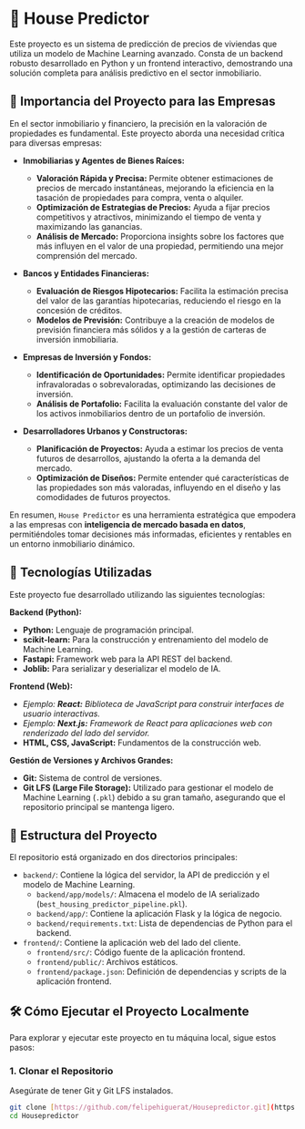 # 🏡 House Predictor

Este proyecto es un sistema de predicción de precios de viviendas que utiliza un modelo de Machine Learning avanzado. Consta de un backend robusto desarrollado en Python y un frontend interactivo, demostrando una solución completa para análisis predictivo en el sector inmobiliario.

## 🌟 Importancia del Proyecto para las Empresas

En el sector inmobiliario y financiero, la precisión en la valoración de propiedades es fundamental. Este proyecto aborda una necesidad crítica para diversas empresas:

* **Inmobiliarias y Agentes de Bienes Raíces:**
    * **Valoración Rápida y Precisa:** Permite obtener estimaciones de precios de mercado instantáneas, mejorando la eficiencia en la tasación de propiedades para compra, venta o alquiler.
    * **Optimización de Estrategias de Precios:** Ayuda a fijar precios competitivos y atractivos, minimizando el tiempo de venta y maximizando las ganancias.
    * **Análisis de Mercado:** Proporciona insights sobre los factores que más influyen en el valor de una propiedad, permitiendo una mejor comprensión del mercado.

* **Bancos y Entidades Financieras:**
    * **Evaluación de Riesgos Hipotecarios:** Facilita la estimación precisa del valor de las garantías hipotecarias, reduciendo el riesgo en la concesión de créditos.
    * **Modelos de Previsión:** Contribuye a la creación de modelos de previsión financiera más sólidos y a la gestión de carteras de inversión inmobiliaria.

* **Empresas de Inversión y Fondos:**
    * **Identificación de Oportunidades:** Permite identificar propiedades infravaloradas o sobrevaloradas, optimizando las decisiones de inversión.
    * **Análisis de Portafolio:** Facilita la evaluación constante del valor de los activos inmobiliarios dentro de un portafolio de inversión.

* **Desarrolladores Urbanos y Constructoras:**
    * **Planificación de Proyectos:** Ayuda a estimar los precios de venta futuros de desarrollos, ajustando la oferta a la demanda del mercado.
    * **Optimización de Diseños:** Permite entender qué características de las propiedades son más valoradas, influyendo en el diseño y las comodidades de futuros proyectos.

En resumen, `House Predictor` es una herramienta estratégica que empodera a las empresas con **inteligencia de mercado basada en datos**, permitiéndoles tomar decisiones más informadas, eficientes y rentables en un entorno inmobiliario dinámico.

## 🚀 Tecnologías Utilizadas

Este proyecto fue desarrollado utilizando las siguientes tecnologías:

**Backend (Python):**
* **Python:** Lenguaje de programación principal.
* **scikit-learn:** Para la construcción y entrenamiento del modelo de Machine Learning.
* **Fastapi:** Framework web para la API REST del backend.
* **Joblib:** Para serializar y deserializar el modelo de IA.

**Frontend (Web):**
* _Ejemplo: **React:** Biblioteca de JavaScript para construir interfaces de usuario interactivas._
* _Ejemplo: **Next.js:** Framework de React para aplicaciones web con renderizado del lado del servidor._
* **HTML, CSS, JavaScript:** Fundamentos de la construcción web.

**Gestión de Versiones y Archivos Grandes:**
* **Git:** Sistema de control de versiones.
* **Git LFS (Large File Storage):** Utilizado para gestionar el modelo de Machine Learning (`.pkl`) debido a su gran tamaño, asegurando que el repositorio principal se mantenga ligero.

## 📁 Estructura del Proyecto

El repositorio está organizado en dos directorios principales:

* `backend/`: Contiene la lógica del servidor, la API de predicción y el modelo de Machine Learning.
    * `backend/app/models/`: Almacena el modelo de IA serializado (`best_housing_predictor_pipeline.pkl`).
    * `backend/app/`: Contiene la aplicación Flask y la lógica de negocio.
    * `backend/requirements.txt`: Lista de dependencias de Python para el backend.
* `frontend/`: Contiene la aplicación web del lado del cliente.
    * `frontend/src/`: Código fuente de la aplicación frontend.
    * `frontend/public/`: Archivos estáticos.
    * `frontend/package.json`: Definición de dependencias y scripts de la aplicación frontend.

## 🛠️ Cómo Ejecutar el Proyecto Localmente

Para explorar y ejecutar este proyecto en tu máquina local, sigue estos pasos:

### 1. Clonar el Repositorio

Asegúrate de tener Git y Git LFS instalados.
```bash
git clone [https://github.com/felipehiguerat/Housepredictor.git](https://github.com/felipehiguerat/Housepredictor.git)
cd Housepredictor
